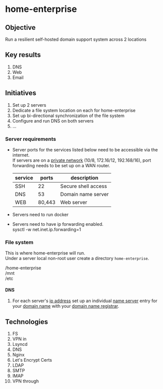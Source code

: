 # home-enterprise

## Objective
Run a resilient self-hosted domain support system across 2 locations

## Key results
1. DNS
1. Web
1. Email

## Initiatives
1. Set up 2 servers
1. Dedicate a file system location on each for home-enterprise
1. Set up bi-directional synchronization of the file system
1. Configure and run DNS on both servers
1. ...

### Server requirements
- Server ports for the services listed below need to be accessible via the internet.   
If servers are on a [private network](https://en.wikipedia.org/wiki/Private_network) (10/8, 172.16/12, 192.168/16), port forwarding needs to be set up on a WAN router.  

  |service|ports|description
  |---|---|---|
  |SSH|22|Secure shell access
  |DNS|53|Domain name server
  |WEB|80,443|Web server

- Servers need to run docker
- Servers need to have ip forwarding enabled.  
    sysctl -w net.inet.ip.forwarding=1

### File system
This is where home-enterprise will run.  
Under a server local non-root user create a directory `home-enterprise`.  

  /home-enterprise  
    /mnt  
      /etc   
    

#### DNS
1. For each server's [ip address](https://en.wikipedia.org/wiki/IP_address) set up an individual [name server](https://en.wikipedia.org/wiki/Name_server) entry for your [domain name](https://en.wikipedia.org/wiki/Domain_name) with your [domain name registrar](https://en.wikipedia.org/wiki/Domain_name_registrar).


## Technologies
1. FS
1. VPN in
1. Lsyncd
1. DNS
1. Nginx
1. Let's Encrypt Certs
1. LDAP
1. SMTP
1. IMAP
1. VPN through

